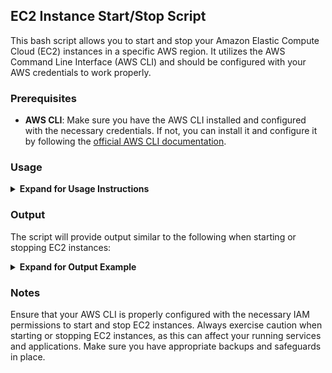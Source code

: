 ## EC2 Instance Start/Stop Script

This bash script allows you to start and stop your Amazon Elastic Compute Cloud (EC2) instances in a specific AWS region. It utilizes the AWS Command Line Interface (AWS CLI) and should be configured with your AWS credentials to work properly.

### Prerequisites

- **AWS CLI**: Make sure you have the AWS CLI installed and configured with the necessary credentials. If not, you can install it and configure it by following the [official AWS CLI documentation](https://docs.aws.amazon.com/cli/latest/userguide/cli-configure-files.html).

### Usage

<details>
<summary><b>Expand for Usage Instructions</b></summary>

1. Replace the following values in the script with your own:

   - `AWS_REGION`: Your AWS region (e.g., "us-east-1").
   - `INSTANCE_IDS`: The IDs of the EC2 instances you want to start or stop. You can add more instance IDs separated by spaces.

2. Save the script to a file, for example, `start-stop-ec2.sh`.

3. Make the script executable with the command:

chmod +x start-stop-ec2.sh


4. Run the script with one of the following arguments to start or stop your EC2 instances:
- To start EC2 instances:
  ```
  ./start-stop-ec2.sh start
  ```
- To stop EC2 instances:
  ```
  ./start-stop-ec2.sh stop
  ```

</details>

### Output

The script will provide output similar to the following when starting or stopping EC2 instances:

<details>
<summary><b>Expand for Output Example</b></summary>

```json
{
 "StartingInstances": [
     {
         "CurrentState": {
             "Code": 0,
             "Name": "pending"
         },
         "InstanceId": "i-02878a844a070ed15",
         "PreviousState": {
             "Code": 80,
             "Name": "stopped"
         }
     }
 ]
}


This output confirms the initiation of the start/stop process for the specified instances and provides information about the current and previous states of each instance.

```
</details>

### Notes
Ensure that your AWS CLI is properly configured with the necessary IAM permissions to start and stop EC2 instances.
Always exercise caution when starting or stopping EC2 instances, as this can affect your running services and applications. Make sure you have appropriate backups and safeguards in place.
